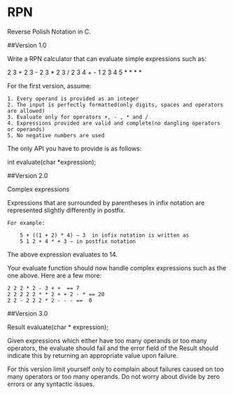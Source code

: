 # RPN
Reverse Polish Notation in C.

##Version 1.0

Write a RPN calculator that can evaluate simple expressions such as:

2 3 +
2 3 -
2 3 *
2 3 /
2 3 4 + - 
1 2 3 4 5 * * * * 

For the first version, assume:

	1. Every operand is provided as an integer
	2. The input is perfectly formatted(only digits, spaces and operators are allowed)
	3. Evaluate only for operators +, - , * and /
	4. Expressions provided are valid and complete(no dangling operators or operands)
	5. No negative numbers are used

The only API you have to provide is as follows:

int evaluate(char *expression);

##Version 2.0

Complex expressions

Expressions that are surrounded by parentheses in infix 
	notation are represented slightly differently in postfix. 

	For example:

		5 + ((1 + 2) * 4) − 3  in infix notation is written as
		5 1 2 + 4 * + 3 − in postfix notation

The above expression evaluates to 14.

Your evaluate function should now handle complex expressions such as the one above. 
Here are a few more:

	2 2 2 * 2 - 3 + +  == 7  
	2 2 2 2 2 * * 2 + + 2 - * == 20
	2 2 - 2 2 2 * 2 - - - ==  0

##Version 3.0

Result evaluate(char * expression);

Given expressions which either have too many operands or 
too many operators, the evaluate should fail and the error 
field of the Result should indicate this by returning an appropriate value upon failure.

For this version limit yourself only to complain about failures 
caused on too many operators or too many operands. Do not worry 
about divide by zero errors or any syntactic issues.

